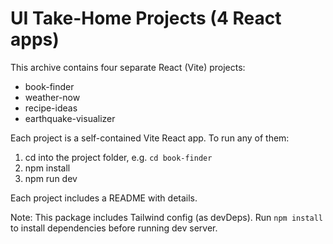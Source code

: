 # UI Take-Home Projects (4 React apps)

This archive contains four separate React (Vite) projects:
- book-finder
- weather-now
- recipe-ideas
- earthquake-visualizer

Each project is a self-contained Vite React app. To run any of them:

1. cd into the project folder, e.g. `cd book-finder`
2. npm install
3. npm run dev

Each project includes a README with details.

Note: This package includes Tailwind config (as devDeps). Run `npm install` to install dependencies before running dev server.
